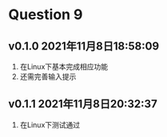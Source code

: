 # Question 9

## v0.1.0 2021年11月8日18:58:09
1. 在Linux下基本完成相应功能
2. 还需完善输入提示
   
## v0.1.1 2021年11月8日20:32:37
1. 在Linux下测试通过
